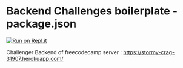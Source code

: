 # Backend Challenges boilerplate - package.json
[![Run on Repl.it](https://repl.it/badge/github/freeCodeCamp/boilerplate-npm)](https://repl.it/github/freeCodeCamp/boilerplate-npm)


Challenger Backend of freecodecamp 
server : https://stormy-crag-31907.herokuapp.com/